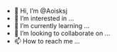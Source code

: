 - 👋 Hi, I’m @Aoisksj
- 👀 I’m interested in ...
- 🌱 I’m currently learning ...
- 💞️ I’m looking to collaborate on ...
- 📫 How to reach me ...

<!---
Aoisksj/Aoisksj is a ✨ special ✨ repository because its `README.md` (this file) appears on your GitHub profile.
You can click the Preview link to take a look at your changes.
--->
